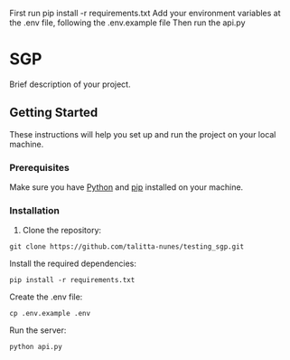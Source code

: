 First run pip install -r requirements.txt
Add your environment variables at the .env file, following the .env.example file 
Then run the api.py
# SGP

Brief description of your project.

## Getting Started

These instructions will help you set up and run the project on your local machine.

### Prerequisites

Make sure you have [Python](https://www.python.org/) and [pip](https://pip.pypa.io/en/stable/) installed on your machine.

### Installation

1. Clone the repository:

```
git clone https://github.com/talitta-nunes/testing_sgp.git
```

Install the required dependencies:
```
pip install -r requirements.txt
```
Create the .env file:
```
cp .env.example .env
```

Run the server:
```
python api.py
```


